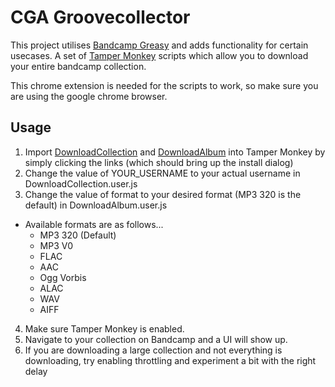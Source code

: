 # CGA Groovecollector
This project utilises [Bandcamp Greasy](https://github.com/RyanBluth/Bandcamp-Greasy) and adds functionality for certain usecases.
A set of [Tamper Monkey](https://chrome.google.com/webstore/detail/tampermonkey/dhdgffkkebhmkfjojejmpbldmpobfkfo) scripts which allow you to download your entire bandcamp collection.

This chrome extension is needed for the scripts to work, so make sure you are using the google chrome browser.


## Usage
1. Import [DownloadCollection](https://github.com/joostflick/cga-groovecollector/raw/master/DownloadCollection.user.js) and [DownloadAlbum](https://github.com/joostflick/cga-groovecollector/raw/master/DownloadAlbum.user.js) into Tamper Monkey by simply clicking the links (which should bring up the install dialog)
2. Change the value of YOUR_USERNAME to your actual username in DownloadCollection.user.js
3. Change the value of format to your desired format (MP3 320 is the default) in DownloadAlbum.user.js
  - Available formats are as follows...
    - MP3 320 (Default)
    - MP3 V0
    - FLAC
    - AAC
    - Ogg Vorbis
    - ALAC
    - WAV
    - AIFF
4. Make sure Tamper Monkey is enabled.
5. Navigate to your collection on Bandcamp and a UI will show up.
6. If you are downloading a large collection and not everything is downloading, try enabling throttling and experiment a bit with the right delay
